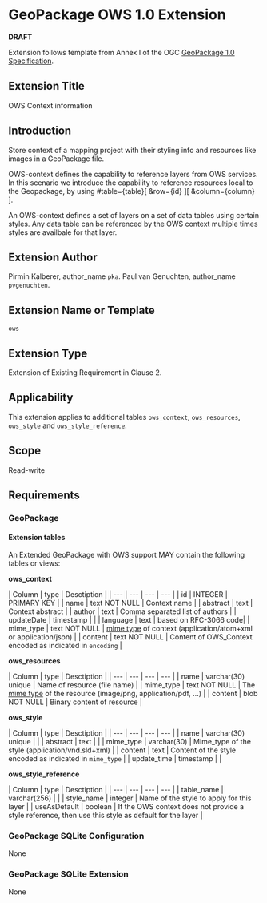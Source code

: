 # GeoPackage OWS 1.0 Extension

**DRAFT**

Extension follows template from Annex I of the OGC [GeoPackage 1.0 Specification](http://www.geopackage.org/).

## Extension Title

OWS Context information

## Introduction

Store context of a mapping project with their styling info and resources like images in a GeoPackage file.

OWS-context defines the capability to reference layers from OWS services. In this scenario we introduce the capability to reference resources local to the Geopackage, by using #table={table}[ &row={id} ][ &column={column} ].

An OWS-context defines a set of layers on a set of data tables using certain styles. Any data table can be referenced by the OWS context multiple times styles are availbale for that layer.

## Extension Author

Pirmin Kalberer, author_name `pka`.
Paul van Genuchten, author_name `pvgenuchten`.

## Extension Name or Template

`ows`

## Extension Type

Extension of Existing Requirement in Clause 2.

## Applicability

This extension applies to additional tables `ows_context`, `ows_resources`, `ows_style` and  `ows_style_reference`.

## Scope

Read-write

## Requirements

### GeoPackage

#### Extension tables

An Extended GeoPackage with OWS support MAY contain the following tables or views:

**ows_context**

| Column | type | Desctiption |
| --- | --- | --- | --- |
| id | INTEGER | PRIMARY KEY  |
| name | text NOT NULL | Context name |
| abstract | text | Context abstract |
| author | text | Comma separated list of authors |
| updateDate | timestamp |  |
| language | text | based on RFC-3066 code|
| mime_type | text NOT NULL | [mime type](http://www.iana.org/assignments/media-types/media-types.xhtml) of context (application/atom+xml or application/json) | 
| content | text NOT NULL | Content of OWS_Context encoded as indicated in `encoding` |

**ows_resources**

| Column | type | Desctiption |
| --- | --- | --- | --- |
| name | varchar(30) unique | Name of resource (file name) |
| mime_type | text NOT NULL | The [mime type](http://www.iana.org/assignments/media-types/media-types.xhtml) of the resource  (image/png, application/pdf, ...) |
| content | blob NOT NULL | Binary content of resource |

**ows_style**

| Column | type | Desctiption |
| --- | --- | --- | --- |
| name | varchar(30) unique | |
| abstract | text | |
| mime_type | varchar(30) | Mime_type of the style (application/vnd.sld+xml)  |
| content | text | Content of the style encoded as indicated in `mime_type`  |
| update_time | timestamp | |

**ows_style_reference**

| Column | type | Desctiption |
| --- | --- | --- | --- |
| table_name | varchar(256) | |
| style_name | integer | Name of the style to apply for this layer |
| useAsDefault | boolean | If the OWS context does not provide a style reference, then use this style as default for the layer |


### GeoPackage SQLite Configuration

None

### GeoPackage SQLite Extension

None
